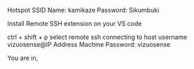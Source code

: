 Hotspot
SSID Name:  kamikaze
Password:   Sikumbuki

Install Remote SSH extension on your VS code

ctrl + shift + p
select remote ssh connecting to host
username vizuosense@IP Address
Machine Password:   vizuosense


You are in, 
